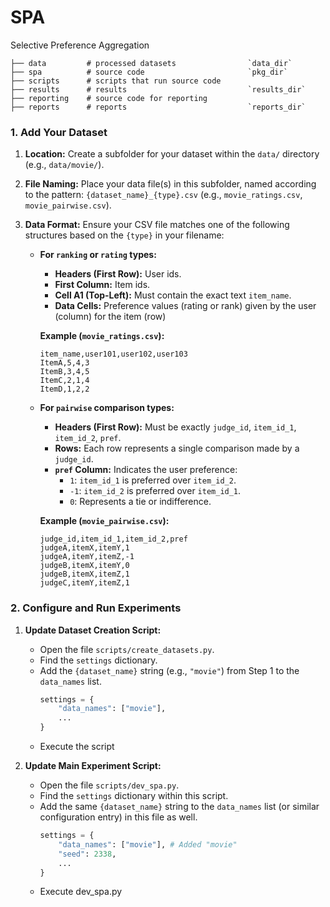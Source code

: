 # SPA
Selective Preference Aggregation
```
├── data         # processed datasets                `data_dir`
├── spa          # source code                       `pkg_dir`
├── scripts      # scripts that run source code                            
├── results      # results                           `results_dir`
├── reporting    # source code for reporting
├── reports      # reports                           `reports_dir`          			
```

### 1. Add Your Dataset

1.  **Location:** Create a subfolder for your dataset within the `data/` directory (e.g., `data/movie/`).
2.  **File Naming:** Place your data file(s) in this subfolder, named according to the pattern: `{dataset_name}_{type}.csv` (e.g., `movie_ratings.csv`, `movie_pairwise.csv`).
3.  **Data Format:** Ensure your CSV file matches one of the following structures based on the `{type}` in your filename:

    * **For `ranking` or `rating` types:**
        * **Headers (First Row):** User ids.
        * **First Column:** Item ids.
        * **Cell A1 (Top-Left):** Must contain the exact text `item_name`.
        * **Data Cells:** Preference values (rating or rank) given by the user (column) for the item (row)

        **Example (`movie_ratings.csv`):**
        ```csv
        item_name,user101,user102,user103
        ItemA,5,4,3
        ItemB,3,4,5
        ItemC,2,1,4
        ItemD,1,2,2
        ```

    * **For `pairwise` comparison types:**
        * **Headers (First Row):** Must be exactly `judge_id`, `item_id_1`, `item_id_2`, `pref`.
        * **Rows:** Each row represents a single comparison made by a `judge_id`.
        * **`pref` Column:** Indicates the user preference:
            * `1`: `item_id_1` is preferred over `item_id_2`.
            * `-1`: `item_id_2` is preferred over `item_id_1`.
            * `0`: Represents a tie or indifference.

        **Example (`movie_pairwise.csv`):**
        ```csv
        judge_id,item_id_1,item_id_2,pref
        judgeA,itemX,itemY,1
        judgeA,itemY,itemZ,-1
        judgeB,itemX,itemY,0
        judgeB,itemX,itemZ,1
        judgeC,itemY,itemZ,1
        ```

### 2. Configure and Run Experiments

1.  **Update Dataset Creation Script:**
    * Open the file `scripts/create_datasets.py`.
    * Find the `settings` dictionary.
    * Add the `{dataset_name}` string (e.g., `"movie"`) from Step 1 to the `data_names` list.
        ```python
        settings = {
            "data_names": ["movie"], 
            ...
        }
        ```
    * Execute the script

2. **Update Main Experiment Script:**
    * Open the file `scripts/dev_spa.py`.
    * Find the `settings` dictionary within this script.
    * Add the same `{dataset_name}` string to the `data_names` list (or similar configuration entry) in this file as well.
        ```python
        settings = {
            "data_names": ["movie"], # Added "movie"
            "seed": 2338,
            ...
        }
        ```
    * Execute dev_spa.py
